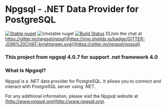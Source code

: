 Npgsql - .NET Data Provider for PostgreSQL
=============

[![Stable nuget](https://img.shields.io/nuget/v/Npgsql.svg?label=stable%20nuget)](https://www.nuget.org/packages/Npgsql/)
![Unstable nuget](https://img.shields.io/myget/npgsql-unstable/v/npgsql.svg?label=unstable%20nuget)
[![Build Status](https://img.shields.io/teamcity/http/build.npgsql.org/s/npgsql_CompileReleaseAndPush.svg?label=TeamCity)](http://build.npgsql.org/viewType.html?buildTypeId=npgsql_CompileReleaseAndPush&guest=1) [![Join the chat at https://gitter.im/npgsql/npsgl](https://img.shields.io/badge/GITTER-JOIN%20CHAT-brightgreen.svg)](https://gitter.im/npgsql/npgsql)
### This project from npgsql 4.0.7 for support .net framework 4.0

### What Is Npgsql?

Npgsql is a .NET data provider for PostgreSQL. It allows you to connect and interact with PostgreSQL server using .NET.

For any additional information, please visit the Npgsql website at [http://www.npgsql.org](http://www.npgsql.org).
